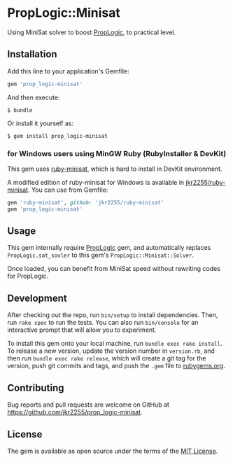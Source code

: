# PropLogic::Minisat
Using MiniSat solver to boost [PropLogic](https://github.com/jkr2255/prop_logic), to practical level.

## Installation

Add this line to your application's Gemfile:

```ruby
gem 'prop_logic-minisat'
```

And then execute:

    $ bundle

Or install it yourself as:

    $ gem install prop_logic-minisat

### for Windows users using MinGW Ruby (RubyInstaller & DevKit)
This gem uses [ruby-minisat](https://github.com/mame/ruby-minisat), which is hard to install in DevKit environment.

A modified edition of ruby-minisat for Windows is available in [jkr2255/ruby-minisat](https://github.com/jkr2255/ruby-minisat). You can use from Gemfile:

```ruby
gem 'ruby-minisat', github: 'jkr2255/ruby-minisat'
gem 'prop_logic-minisat'
```

## Usage
This gem internally require [PropLogic](https://github.com/jkr2255/prop_logic) gem, and automatically replaces `PropLogic.sat_sovler` to this gem's `PropLogic::Minisat::Solver`.

Once loaded, you can benefit from MiniSat speed without rewriting codes for PropLogic.

## Development

After checking out the repo, run `bin/setup` to install dependencies. Then, run `rake spec` to run the tests. You can also run `bin/console` for an interactive prompt that will allow you to experiment.

To install this gem onto your local machine, run `bundle exec rake install`. To release a new version, update the version number in `version.rb`, and then run `bundle exec rake release`, which will create a git tag for the version, push git commits and tags, and push the `.gem` file to [rubygems.org](https://rubygems.org).

## Contributing

Bug reports and pull requests are welcome on GitHub at https://github.com/jkr2255/prop_logic-minisat.


## License

The gem is available as open source under the terms of the [MIT License](http://opensource.org/licenses/MIT).

